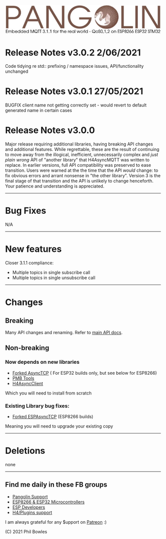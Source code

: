 ![plainhdr](../assets/pangoplain.jpg)

# Release Notes v3.0.2 2/06/2021

Code tidying re std:: prefixing / namespace issues, API/functionality unchanged

# Release Notes v3.0.1 27/05/2021

BUGFIX client name not getting correctly set - would revert to default generated name in certain cases

# Release Notes v3.0.0

Major release requiring additional libraries, having breaking API changes and additional features. While regrettable, these are the result of continuing to move away from the illogical, inefficient, unnecessarily complex and *just plain wrong* API of "another library" that H4AsyncMQTT was written to replace. In earlier versions, full API compatibility was preserved to ease transition. Users were warned at the the time that the API *would* change: to fix obvious errors and arrant nonsense in "the other library". Version 3 is the final stage of that transition and the API is unlikely to change henceforth. Your patience and understanding is appreciated.

---

# Bug Fixes

N/A

---

# New features

Closer 3.1.1 compliance:

* Multiple topics in single subscribe call
* Multiple topics in single unsubscribe call

---

# Changes

## Breaking

Many API changes and renaming. Refer to [main API docs](api.md).

## Non-breaking

### Now depends on new libraries

* [Forked AsyncTCP](https://github.com/philbowles/AsyncTCP-master) ( For ESP32 builds only, but see below for ESP8266)
* [PMB Tools](https://github.com/philbowles/pmbtools)
* [H4AsyncClient](https://github.com/philbowles/H4AsyncClient)

Which you will need to install from scratch

### Existing Library bug fixes:

* [Forked ESPAsyncTCP](https://github.com/philbowles/ESPAsyncTCP-master) (ESP8266 builds)

Meaning you will need to upgrade your existing copy

---

# Deletions

none

---

## Find me daily in these FB groups

* [Pangolin Support](https://www.facebook.com/groups/H4AsyncMQTT/)
* [ESP8266 & ESP32 Microcontrollers](https://www.facebook.com/groups/2125820374390340/)
* [ESP Developers](https://www.facebook.com/groups/ESP8266/)
* [H4/Plugins support](https://www.facebook.com/groups/h4plugins)

I am always grateful for any $upport on [Patreon](https://www.patreon.com/esparto) :)

(C) 2021 Phil Bowles
